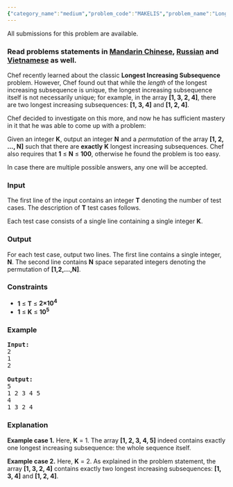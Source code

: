 ```yaml
---
{"category_name":"medium","problem_code":"MAKELIS","problem_name":"Longest Increasing Subsequences","languages_supported":{"0":"ADA","1":"ASM","2":"BASH","3":"BF","4":"C","5":"C99 strict","6":"CAML","7":"CLOJ","8":"CLPS","9":"CPP 4.3.2","10":"CPP 4.9.2","11":"CPP14","12":"CS2","13":"D","14":"ERL","15":"FORT","16":"FS","17":"GO","18":"HASK","19":"ICK","20":"ICON","21":"JAVA","22":"JS","23":"LISP clisp","24":"LISP sbcl","25":"LUA","26":"NEM","27":"NICE","28":"NODEJS","29":"PAS fpc","30":"PAS gpc","31":"PERL","32":"PERL6","33":"PHP","34":"PIKE","35":"PRLG","36":"PYPY","37":"PYTH","38":"PYTH 3.4","39":"RUBY","40":"SCALA","41":"SCM chicken","42":"SCM guile","43":"SCM qobi","44":"ST","45":"TCL","46":"TEXT","47":"WSPC"},"max_timelimit":1,"source_sizelimit":50000,"problem_author":"kevinsogo","problem_tester":"xcwgf666,antoniuk1","date_added":"30-05-2016","tags":{"0":"dynamic","1":"kevinsogo","2":"lis","3":"medium","4":"snckpa16","5":"subsequence"},"editorial_url":"http://discuss.codechef.com/problems/MAKELIS","time":{"view_start_date":1465140600,"submit_start_date":1465140600,"visible_start_date":1465140600,"end_date":1735669800},"layout":"problem"}
---
```

<span class="solution-visible-txt">All submissions for this problem are available.</span><h3>Read problems statements in <a target="_blank" href="/download/translated/SNCKPA16/mandarin/MAKELIS.pdf">Mandarin Chinese</a>, <a target="_blank" href="/download/translated/SNCKPA16/russian/MAKELIS.pdf">Russian</a> and <a target="_blank" href="/download/translated/SNCKPA16/vietnamese/MAKELIS.pdf">Vietnamese</a> as well.</h3>
<p>Chef recently learned about the classic <b>Longest Increasing Subsequence</b> problem. However, Chef found out that while the <i>length</i> of the longest increasing subsequence is unique, the longest increasing subsequence itself is not necessarily unique; for example, in the array <b>[1, 3, 2, 4]</b>, there are two longest increasing subsequences: <b>[1, 3, 4]</b> and <b>[1, 2, 4]</b>.</p>
<p>Chef decided to investigate on this more, and now he has sufficient mastery in it that he was able to come up with a problem:</p>
<p>Given an integer <b>K</b>, output an integer <b>N</b> and a <i>permutation</i> of the array <b>[1, 2, ..., N]</b> such that there are <b>exactly</b> <b>K</b> longest increasing subsequences. Chef also requires that <b>1</b> ≤ <b>N</b> ≤ <b>100</b>, otherwise he found the problem is too easy.</p>
<p>In case there are multiple possible answers, any one will be accepted.</p>
<h3>Input</h3>
<p>The first line of the input contains an integer <b>T</b> denoting the number of test cases. The description of <b>T</b> test cases follows.</p>
<p>Each test case consists of a single line containing a single integer <b>K</b>.</p>
<h3>Output</h3>
<p>For each test case, output two lines. The first line contains a single integer, <b>N</b>. The second line contains <b>N</b> space separated integers denoting the permutation of <b>[1,2,...,N]</b>.</p>
<h3>Constraints</h3>
<ul>
<li><b>1</b> ≤ <b>T</b> ≤ <b>2×10<sup>4</sup></b></li>
<li><b>1</b> ≤ <b>K</b> ≤ <b>10<sup>5</sup></b></li>
</ul>
<h3>Example</h3>
<pre><b>Input:</b>
<tt>2
1
2
</tt>
<b>Output:</b>
<tt>5
1 2 3 4 5
4
1 3 2 4
</tt></pre>
<h3>Explanation</h3>
<p><b>Example case 1.</b> Here, <b>K</b> = 1. The array <b>[1, 2, 3, 4, 5]</b> indeed contains exactly one longest increasing subsequence: the whole sequence itself.</p>
<p><b>Example case 2.</b> Here, <b>K</b> = 2. As explained in the problem statement, the array <b>[1, 3, 2, 4]</b> contains exactly two longest increasing subsequences: <b>[1, 3, 4]</b> and <b>[1, 2, 4]</b>.</p>
